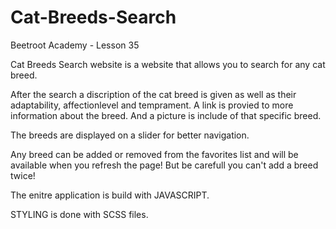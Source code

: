 # Cat-Breeds-Search
Beetroot Academy - Lesson 35

Cat Breeds Search website is a website that allows you to search for any cat breed.

  After the search a discription of the cat breed is given
   as well as their adaptability, affectionlevel and temprament.
   A link is provied to more information about the breed.
   And a picture is include of that specific breed.
   
 The breeds are displayed on a slider for better navigation.
   
 Any breed can be added or removed from the favorites list and will be available when you refresh the page!
  But be carefull you can't add a breed twice!

The enitre application is build with JAVASCRIPT.  

STYLING is done with SCSS files.
